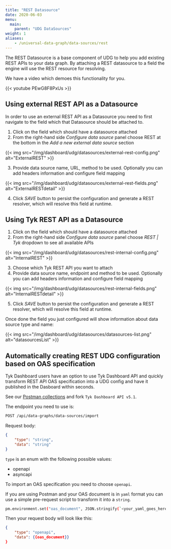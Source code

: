 ```yaml
---
title: "REST Datasource"
date: 2020-06-03
menu:
  main:
    parent: "UDG DataSources"
weight: 1
aliases:
    - /universal-data-graph/data-sources/rest
---
```


The REST Datasource is a base component of UDG to help you add existing REST APIs to your data graph. By attaching a REST datasource to a field the engine will use the REST resource for resolving.

We have a video which demoes this functionality for you.

{{< youtube PEwG8F8PxUs >}}

## Using external REST API as a Datasource

In order to use an external REST API as a Datasource you need to first navigate to the field which that Datasource should be attached to. 

1. Click on the field which should have a datasource attached
2. From the right-hand side *Configure data source* panel choose REST at the bottom in the *Add a new external data source* section

{{< img src="/img/dashboard/udg/datasources/external-rest-config.png" alt="ExternalREST" >}}

3. Provide data source name, URL, method to be used. Optionally you can add headers information and configure field mapping 

{{< img src="/img/dashboard/udg/datasources/external-rest-fields.png" alt="ExternalRESTdetail" >}}

4. Click *SAVE* button to persist the configuration and generate a REST resolver, which will resolve this field at runtime.

## Using Tyk REST API as a Datasource

1. Click on the field which should have a datasource attached
2. From the right-hand side *Configure data source* panel choose *REST | Tyk* dropdown to see all available APIs

{{< img src="/img/dashboard/udg/datasources/rest-internal-config.png" alt="InternalREST" >}}

3. Choose which Tyk REST API you want to attach
4. Provide data source name, endpoint and method to be used. Optionally you can add headers information and configure field mapping

{{< img src="/img/dashboard/udg/datasources/rest-internal-fields.png" alt="InternalRESTdetail" >}}

5. Click *SAVE* button to persist the configuration and generate a REST resolver, which will resolve this field at runtime.

Once done the field you just configured will show information about data source type and name:

{{< img src="/img/dashboard/udg/datasources/datasources-list.png" alt="datasourcesList" >}}

## Automatically creating REST UDG configuration based on OAS specification

Tyk Dashboard users have an option to use Tyk Dashboard API and quickly transform REST API OAS specification into a UDG config and have it published in the Dasboard within seconds.

See our [Postman collections](https://www.postman.com/tyk-technologies/workspace/tyk-public-workspace/overview) and fork `Tyk Dashboard API v5.1`.

The endpoint you need to use is:

```bash
POST /api/data-graphs/data-sources/import
```

Request body:

```json
{
    "type": "string",
    "data": "string"
}
```

`type` is an enum with the following possible values:

- openapi
- asyncapi

To import an OAS specification you need to choose `openapi`.

If you are using Postman and your OAS document is in `yaml` format you can use a simple pre-request script to transform it into a `string`.

```bash
pm.environment.set("oas_document", JSON.stringify(`<your_yaml_goes_here>`))
```

Then your request body will look like this:

```json
{
    "type": "openapi",
    "data": {{oas_document}}
}
```